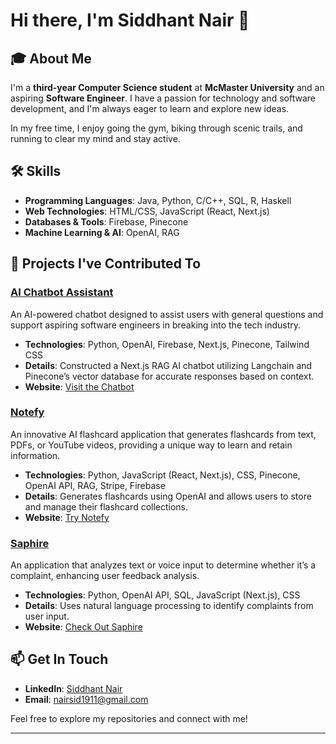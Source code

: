 # Hi there, I'm Siddhant Nair 👋

## 🎓 About Me

I'm a **third-year Computer Science student** at **McMaster University** and an aspiring **Software Engineer**. I have a passion for technology and software development, and I'm always eager to learn and explore new ideas.

In my free time, I enjoy going the gym, biking through scenic trails, and running to clear my mind and stay active.

## 🛠️ Skills

- **Programming Languages**: Java, Python, C/C++, SQL, R, Haskell
- **Web Technologies**: HTML/CSS, JavaScript (React, Next.js)
- **Databases & Tools**: Firebase, Pinecone
- **Machine Learning & AI**: OpenAI, RAG

## 🚀 Projects I've Contributed To

### [AI Chatbot Assistant](https://github.com/alexfarouz/ai-customer-support)
An AI-powered chatbot designed to assist users with general questions and support aspiring software engineers in breaking into the tech industry.
- **Technologies**: Python, OpenAI, Firebase, Next.js, Pinecone, Tailwind CSS
- **Details**: Constructed a Next.js RAG AI chatbot utilizing Langchain and Pinecone’s vector database for accurate responses based on context.
- **Website**: [Visit the Chatbot](https://ai-customer-support-three-phi.vercel.app/)

### [Notefy](https://github.com/SanaAshraf28/Notefy)
An innovative AI flashcard application that generates flashcards from text, PDFs, or YouTube videos, providing a unique way to learn and retain information.
- **Technologies**: Python, JavaScript (React, Next.js), CSS, Pinecone, OpenAI API, RAG, Stripe, Firebase
- **Details**: Generates flashcards using OpenAI and allows users to store and manage their flashcard collections.
- **Website**: [Try Notefy](https://notefy.up.railway.app/)

### [Saphire](https://github.com/alexfarouz/saphire)
An application that analyzes text or voice input to determine whether it’s a complaint, enhancing user feedback analysis.
- **Technologies**: Python, OpenAI API, SQL, JavaScript (Next.js), CSS
- **Details**: Uses natural language processing to identify complaints from user input.
- **Website**: [Check Out Saphire](https://saphire-delta.vercel.app/)


## 📫 Get In Touch

- **LinkedIn**: [Siddhant Nair](https://www.linkedin.com/in/siddhant-nair-61186b282/)
- **Email**: [nairsid1911@gmail.com](mailto:nairsid1911@gmail.com)

Feel free to explore my repositories and connect with me!

---

